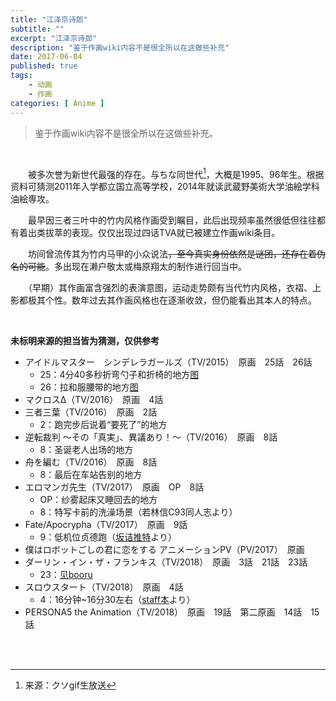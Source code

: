 ```yaml
---
title: "江泽京诗郎"
subtitle: ""
excerpt: "江泽京诗郎"
description: "鉴于作画wiki内容不是很全所以在这做些补充"
date: 2017-06-04
published: true 
tags:
    - 动画
    - 作画
categories: [ Anime ]
---
```


> 鉴于作画wiki内容不是很全所以在这做些补充。  

<br/>

　　被多次誉为新世代最强的存在。与ちな同世代[^1]，大概是1995、96年生。根据资料可猜测2011年入学都立国立高等学校，2014年就读武蔵野美術大学油絵学科油絵専攻。

　　最早因三者三叶中的竹内风格作画受到瞩目，此后出现频率虽然很低但往往都有着出类拔萃的表现。仅仅出现过四话TVA就已被建立作画wiki条目。  

　　坊间曾流传其为竹内马甲的小众说法~~，至今真实身份依然是谜团，还存在着伪名的可能~~。多出现在濑户敬太或梅原翔太的制作进行回当中。

　　（早期）其作画富含强烈的表演意图，运动走势颇有当代竹内风格，衣褶、上影都极其个性。数年过去其作画风格也在逐渐收敛，但仍能看出其本人的特点。

<br/>

**未标明来源的担当皆为猜测，仅供参考**  

* アイドルマスター　シンデレラガールズ（TV/2015）　原画　25話　26話  
  * 25：4分40多秒折弯勺子和折椅的地方[图](http://ww2.sinaimg.cn/mw690/97de980agw1f523pi90rtj20fe08nq4m.jpg)
  * 26：拉和服腰带的地方[图](http://ww2.sinaimg.cn/mw690/97de980agw1f523pwnxo1j20fe08nq4g.jpg)  
* マクロスΔ（TV/2016）　原画　4話 
* 三者三葉（TV/2016）　原画　2話  
  * 2：跑完步后说着“要死了”的地方  
* 逆転裁判 ～その「真実」、異議あり！～（TV/2016）　原画　8話  
  * 8：圣诞老人出场的地方  
* 舟を編む（TV/2016）　原画　8話  
  * 8：最后在车站告别的地方  
* エロマンガ先生（TV/2017）　原画　OP　8話  
  * OP：纱雾起床又睡回去的地方
  * 8：特写卡前的洗澡场景（若林信C93同人志より）  
* Fate/Apocrypha（TV/2017）　原画　9話
  * 9：低机位贞德跑（[坂诘推特](https://twitter.com/to__kage/status/948073015312506880)より）
* 僕はロボットごしの君に恋をする アニメーションPV（PV/2017）　原画
* ダーリン・イン・ザ・フランキス（TV/2018）　原画　3話　21話　23話
  * 23：[见booru](https://www.sakugabooru.com/post/show/51721)
* スロウスタート（TV/2018）　原画　4話
  * 4：16分钟~16分30左右（[staff本](https://wx2.sinaimg.cn/large/70921969gy1fuh5g6qmu5j22c0340u0x.jpg)より）
* PERSONA5 the Animation（TV/2018）　原画　19話　第二原画　14話　15話

<br/>
<br/>

[^1]: 来源：クソgif生放送
